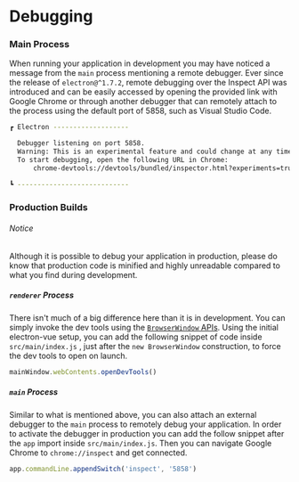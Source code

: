# Debugging

### Main Process

When running your application in development you may have noticed a message from the `main` process mentioning a remote debugger. Ever since the release of `electron@^1.7.2`, remote debugging over the Inspect API was introduced and can be easily accessed by opening the provided link with Google Chrome or through another debugger that can remotely attach to the process using the default port of 5858, such as Visual Studio Code.

```bash
┏ Electron -------------------

  Debugger listening on port 5858.
  Warning: This is an experimental feature and could change at any time.
  To start debugging, open the following URL in Chrome:
      chrome-devtools://devtools/bundled/inspector.html?experiments=true&v8only=true&ws=127.0.0.1:5858/22271e96-df65-4bab-9207-da8c71117641

┗ ----------------------------
```

### Production Builds

###### Notice

Although it is possible to debug your application in production, please do know that production code is minified and highly unreadable compared to what you find during development.

##### `renderer` Process

There isn't much of a big difference here than it is in development. You can simply invoke the dev tools using the [`BrowserWindow` APIs](https://electron.atom.io/docs/api/web-contents/#contentsopendevtoolsoptions). Using the initial electron-vue setup, you can add the following snippet of code inside `src/main/index.js` , just after the `new BrowserWindow` construction, to force the dev tools to open on launch.

```js
mainWindow.webContents.openDevTools()
```

##### `main` Process

Similar to what is mentioned above, you can also attach an external debugger to the `main` process to remotely debug your application. In order to activate the debugger in production you can add the follow snippet after the `app` import inside `src/main/index.js`. Then you can navigate Google Chrome to `chrome://inspect` and get connected.

```js
app.commandLine.appendSwitch('inspect', '5858')
```



